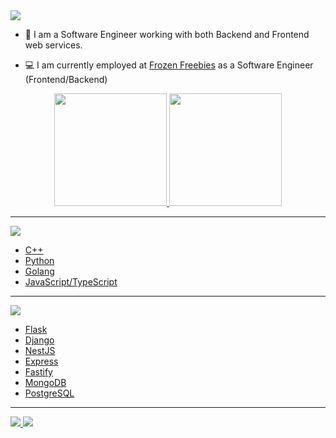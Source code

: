<img src="https://img.shields.io/badge/About%20Me-orange?style=for-the-badge&color=ACF455" />

- :telescope: I am a Software Engineer working with both Backend and Frontend web services.

- :computer: I am currently employed at [Frozen Freebies](https://twitter.com/freebiesfrozen) as a Software Engineer (Frontend/Backend)

<div align="center">
  <a href="https://github.com/Ursulino204">
  <img height="180em" src="https://github-readme-stats.vercel.app/api?env=PAT_1&username=Ursulino204&show_icons=true&theme=dark&include_all_commits=true&count_private=true"/>
  <img height="180em" src="https://github-readme-stats.vercel.app/api/top-langs/?env=PAT_1&username=Ursulino204&layout=compact&langs_count=7&theme=dark"/>
</div>

---

<img src="https://img.shields.io/badge/PROGRAMMING%20LANGUAGES-orange?style=for-the-badge&color=69D1BD" />

- C++
- Python
- Golang
- JavaScript/TypeScript

---

<img src="https://img.shields.io/badge/FRAMEWORKS-orange?style=for-the-badge&color=9569D1" />

- Flask
- Django
- NestJS
- Express
- Fastify
- MongoDB
- PostgreSQL

---

<img src="https://img.shields.io/badge/dracoDevs-%231DA1F2.svg?style=&logo=twitter&logoColor=white" /> <img src="https://img.shields.io/badge/Draco%230069-%235865F2.svg?style=&logo=discord&logoColor=white" />
